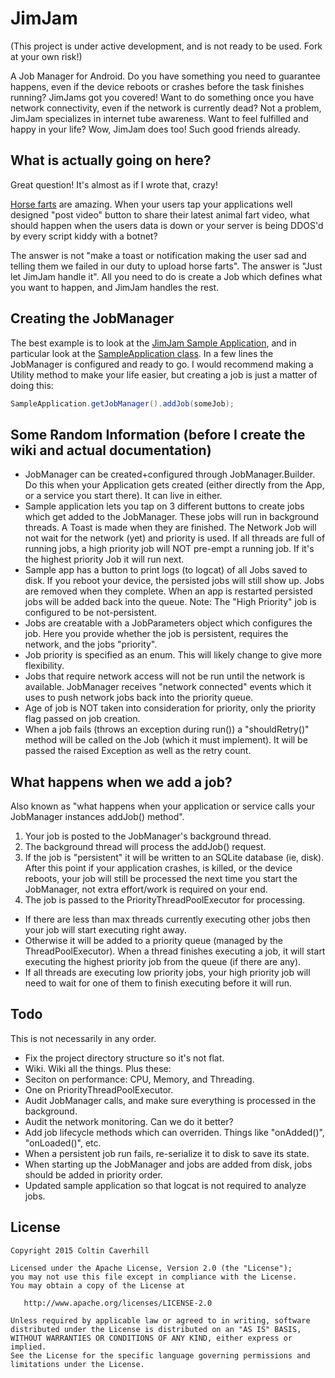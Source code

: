 JimJam
======

(This project is under active development, and is not ready to be used. Fork at your own risk!)

A Job Manager for Android. Do you have something you need to guarantee happens, even if the device reboots or crashes before the task finishes running? JimJams got you covered! Want to do something once you have network connectivity, even if the network is currently dead? Not a problem, JimJam specializes in internet tube awareness. Want to feel fulfilled and happy in your life? Wow, JimJam does too! Such good friends already.

What is actually going on here?
-------------------------------
Great question! It's almost as if I wrote that, crazy!

[Horse farts](https://www.youtube.com/watch?v=jMyL0HdXPuc) are amazing. When your users tap your applications well designed "post video" button to share their latest animal fart video, what should happen when the users data is down or your server is being DDOS'd by every script kiddy with a botnet?

The answer is not "make a toast or notification making the user sad and telling them we failed in our duty to upload horse farts". The answer is "Just let JimJam handle it". All you need to do is create a Job which defines what you want to happen, and JimJam handles the rest.

Creating the JobManager
-----------------------
The best example is to look at the [JimJam Sample Application](jimjam-sample/src/main/java/com/coldroid/jimjam/sample), and in particular look at the [SampleApplication class](jimjam-sample/src/main/java/com/coldroid/jimjam/sample/SampleApplication.java). In a few lines the JobManager is configured and ready to go. I would recommend making a Utility method to make your life easier, but creating a job is just a matter of doing this:

```java
SampleApplication.getJobManager().addJob(someJob);
```

Some Random Information (before I create the wiki and actual documentation)
---------------------------------------------------------------------------

* JobManager can be created+configured through JobManager.Builder. Do this when your Application gets created (either directly from the App, or a service you start there). It can live in either.
* Sample application lets you tap on 3 different buttons to create jobs which get added to the JobManager. These jobs will run in background threads. A Toast is made when they are finished. The Network Job will not wait for the network (yet) and priority is used. If all threads are full of running jobs, a high priority job will NOT pre-empt a running job. If it's the highest priority Job it will run next.
* Sample app has a button to print logs (to logcat) of all Jobs saved to disk. If you reboot your device, the persisted jobs will still show up. Jobs are removed when they complete. When an app is restarted persisted jobs will be added back into the queue. Note: The "High Priority" job is configured to be not-persistent.
* Jobs are creatable with a JobParameters object which configures the job. Here you provide whether the job is persistent, requires the network, and the jobs "priority".
* Job priority is specified as an enum. This will likely change to give more flexibility.
* Jobs that require network access will not be run until the network is available. JobManager receives "network connected" events which it uses to push network jobs back into the priority queue.
* Age of job is NOT taken into consideration for priority, only the priority flag passed on job creation.
* When a job fails (throws an exception during run()) a "shouldRetry()" method will be called on the Job (which it must implement). It will be passed the raised Exception as well as the retry count.

What happens when we add a job?
-------------------------------

Also known as "what happens when your application or service calls your JobManager instances addJob() method".

1. Your job is posted to the JobManager's background thread.
2. The background thread will process the addJob() request.
3. If the job is "persistent" it will be written to an SQLite database (ie, disk). After this point if your application crashes, is killed, or the device reboots, your job will still be processed the next time you start the JobManager, not extra effort/work is required on your end.
4. The job is passed to the PriorityThreadPoolExecutor for processing.
 * If there are less than max threads currently executing other jobs then your job will start executing right away.
 * Otherwise it will be added to a priority queue (managed by the ThreadPoolExecutor). When a thread finishes executing a job, it will start executing the highest priority job from the queue (if there are any).
  * If all threads are executing low priority jobs, your high priority job will need to wait for one of them to finish executing before it will run.

Todo
----

This is not necessarily in any order.

* Fix the project directory structure so it's not flat.
* Wiki. Wiki all the things. Plus these:
 * Seciton on performance: CPU, Memory, and Threading.
 * One on PriorityThreadPoolExecutor.
* Audit JobManager calls, and make sure everything is processed in the background.
* Audit the network monitoring. Can we do it better?
* Add job lifecycle methods which can overriden. Things like "onAdded()", "onLoaded()", etc.
* When a persistent job run fails, re-serialize it to disk to save its state.
* When starting up the JobManager and jobs are added from disk, jobs should be added in priority order.
* Updated sample application so that logcat is not required to analyze jobs.

License
-------

	Copyright 2015 Coltin Caverhill

	Licensed under the Apache License, Version 2.0 (the "License");
	you may not use this file except in compliance with the License.
	You may obtain a copy of the License at
	
	   http://www.apache.org/licenses/LICENSE-2.0
	
	Unless required by applicable law or agreed to in writing, software
	distributed under the License is distributed on an "AS IS" BASIS,
	WITHOUT WARRANTIES OR CONDITIONS OF ANY KIND, either express or implied.
	See the License for the specific language governing permissions and
	limitations under the License.
